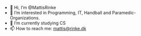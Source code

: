 - 👋 Hi, I’m @MattisRinke
- 👀 I’m interested in Programming, IT, Handball and Paramedic-Organizations.
- 🌱 I’m currently studying CS
- 📫 How to reach me: mattis@rinke.dk

<!---
MattisRinke/MattisRinke is a ✨ special ✨ repository because its `README.md` (this file) appears on your GitHub profile.
You can click the Preview link to take a look at your changes.
--->
